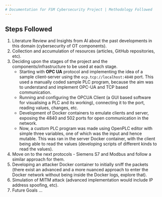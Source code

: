 ```yaml
---
# Documentation for FSM Cybersecurity Project | Methodology Followed
---
```


## Steps Followed
1. Literature Review and Insights from AI about the past developments in this domain (cybersecurity of OT components).
2. Collection and accumulation of resources (articles, GitHub repositories, etc).
3. Deciding upon the stages of the project and the components/infrastructure to be used at each stage.
    - Starting with **OPC UA** protocol and implementing the idea of a sample client-server using the `ocp.tcp://localhost:4840` port. This used a manually coded sample PLC program, because the aim was to understand and implement OPC-UA and TCP based communication.
    - Running and configuring the OPCUA Client (a GUI based software for visualising a PLC and its working), connecting it to the port, reading values, changes, etc.
    - Development of Docker containers to emulate clients and server, exposing the 4840 and 502 ports for open communication in the network.
    <!-- - Now, the base was set for development of more advanced and a complex setup, which was again, closer to a real life lab emulation.  -->
    - Now, a custom PLC program was made using OpenPLC editor with simple three variables, one of which was the input and hence mutable. This was ran in the server Docker container, with the client being able to read the values (developing scripts of different kinds to read the values).
4. Move on to the next protocols - Siemens S7 and Modbus and follow a similar approach for them.
5. Developing an attacker Docker container to initially sniff the packets (there exist an advanced and a more nuanced approach to enter the Docker network without being inside the Docker logs, explore that).
6. Simulation of MITM attack (advanced implementation would include IP address spoofing, etc).
7. Future Goals ...